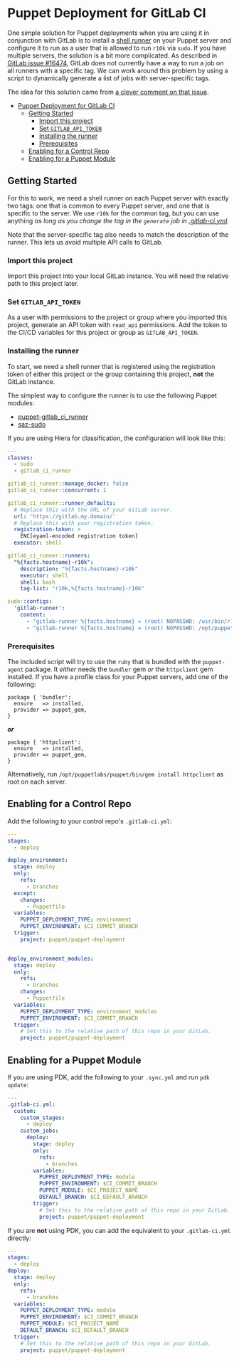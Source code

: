 # Puppet Deployment for GitLab CI

One simple solution for Puppet deployments when you are using it in conjunction with GitLab is to install a [shell runner](https://docs.gitlab.com/runner/executors/shell.html) on your Puppet server and configure it to run as a user that is allowed to run `r10k` via `sudo`.
If you have multiple servers, the solution is a bit more complicated.  As described in [GitLab issue #16474](https://gitlab.com/gitlab-org/gitlab/-/issues/16474), GitLab does not currently have a way to run a job on all runners with a specific tag.
We can work around this problem by using a script to dynamically generate a list of jobs with server-specific tags.

The idea for this solution came from [a clever comment on that issue](https://gitlab.com/gitlab-org/gitlab/-/issues/16474#note_588203659).

- [Puppet Deployment for GitLab CI](#puppet-deployment-for-gitlab-ci)
  - [Getting Started](#getting-started)
    - [Import this project](#import-this-project)
    - [Set `GITLAB_API_TOKEN`](#set-gitlab_api_token)
    - [Installing the runner](#installing-the-runner)
    - [Prerequisites](#prerequisites)
  - [Enabling for a Control Repo](#enabling-for-a-control-repo)
  - [Enabling for a Puppet Module](#enabling-for-a-puppet-module)

## Getting Started

For this to work, we need a shell runner on each Puppet server with exactly two tags: one that is common to every Puppet server, and one that is specific to the server.  We use `r10k` for the common tag, but you can use anything *as long as you change the tag in the `generate` job in [.gitlab-ci.yml](.gitlab-ci.yml)*.

Note that the server-specific tag also needs to match the description of the runner.  This lets us avoid multiple API calls to GitLab.

### Import this project

Import this project into your local GitLab instance.  You will need the relative path to this project later.

### Set `GITLAB_API_TOKEN`

As a user with permissions to the project or group where you imported this project, generate an API token with `read_api` permissions.  Add the token to the CI/CD variables for this project or group as `GITLAB_API_TOKEN`.

### Installing the runner

To start, we need a shell runner that is registered using the registration token of either this project or the group containing this project, **not** the GitLab instance.

The simplest way to configure the runner is to use the following Puppet modules:

* [puppet-gitlab_ci_runner](https://forge.puppet.com/puppet/gitlab_ci_runner)
* [saz-sudo](https://forge.puppet.com/saz/sudo)

If you are using Hiera for classification, the configuration will look like this:

```yaml
---
classes:
  - sudo
  - gitlab_ci_runner

gitlab_ci_runner::manage_docker: false
gitlab_ci_runner::concurrent: 1

gitlab_ci_runner::runner_defaults:
  # Replace this with the URL of your GitLab server.
  url: 'https://gitlab.my.domain/'
  # Replace this with your registration token.
  registration-token: >
    ENC[eyaml-encoded registration token]
  executor: shell

gitlab_ci_runner::runners:
  "%{facts.hostname}-r10k":
    description: "%{facts.hostname}-r10k"
    executor: shell
    shell: bash
    tag-list: "r10k,%{facts.hostname}-r10k"

sudo::configs:
  'gitlab-runner':
    content:
      - "gitlab-runner %{facts.hostname} = (root) NOPASSWD: /usr/bin/r10k deploy *"
      - "gitlab-runner %{facts.hostname} = (root) NOPASSWD: /opt/puppetlabs/bin/puppet generate types *"
```

### Prerequisites

The included script will try to use the `ruby` that is bundled with the `puppet-agent` package.  It *either* needs the `bundler` gem *or* the `httpclient` gem installed.  If you have a profile class for your Puppet servers, add one of the following:

```puppet
package { 'bundler':
  ensure   => installed,
  provider => puppet_gem,
}
```

***or***

```puppet
package { 'httpclient':
  ensure   => installed,
  provider => puppet_gem,
}
```

Alternatively, run `/opt/puppetlabs/puppet/bin/gem install httpclient` as root on each server.

## Enabling for a Control Repo

Add the following to your control repo's `.gitlab-ci.yml`:

```yaml
---
stages:
  - deploy

deploy_environment:
  stage: deploy
  only:
    refs:
      - branches
  except:
    changes:
      - Puppetfile
  variables:
    PUPPET_DEPLOYMENT_TYPE: environment
    PUPPET_ENVIRONMENT: $CI_COMMIT_BRANCH
  trigger:
    project: puppet/puppet-deployment


deploy_environment_modules:
  stage: deploy
  only:
    refs:
      - branches
    changes:
      - Puppetfile
  variables:
    PUPPET_DEPLOYMENT_TYPE: environment_modules
    PUPPET_ENVIRONMENT: $CI_COMMIT_BRANCH
  trigger:
    # Set this to the relative path of this repo in your GitLab.
    project: puppet/puppet-deployment
```

## Enabling for a Puppet Module

If you are using PDK, add the following to your `.sync.yml` and run `pdk update`:

```yaml
---
.gitlab-ci.yml:
  custom:
    custom_stages:
      - deploy
    custom_jobs:
      deploy:
        stage: deploy
        only:
          refs:
            - branches
        variables:
          PUPPET_DEPLOYMENT_TYPE: module
          PUPPET_ENVIRONMENT: $CI_COMMIT_BRANCH
          PUPPET_MODULE: $CI_PROJECT_NAME
          DEFAULT_BRANCH: $CI_DEFAULT_BRANCH
        trigger:
          # Set this to the relative path of this repo in your GitLab.
          project: puppet/puppet-deployment
```

If you are **not** using PDK, you can add the equivalent to your `.gitlab-ci.yml` directly:

```yaml
---
stages:
  - deploy
deploy:
  stage: deploy
  only:
    refs:
      - branches
  variables:
    PUPPET_DEPLOYMENT_TYPE: module
    PUPPET_ENVIRONMENT: $CI_COMMIT_BRANCH
    PUPPET_MODULE: $CI_PROJECT_NAME
    DEFAULT_BRANCH: $CI_DEFAULT_BRANCH
  trigger:
    # Set this to the relative path of this repo in your GitLab.
    project: puppet/puppet-deployment
```

